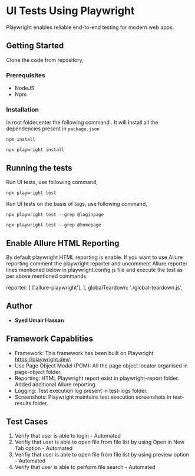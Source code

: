 # UI Tests Using Playwright

Playwright enables reliable end-to-end testing for modern web apps.

## Getting Started

Clone the code from repository,
### Prerequisites

- NodeJS
- Npm

### Installation

In root folder,enter the following command . It will Install all the dependencies present in `package.json`

```
npm install
```

```
npx playwright install
```

## Running the tests

Run UI tests, use following command,

```
npx playwright test
```

Run UI tests on the basis of tags, use following command,

```
npx playwright test --grep @loginpage
```

```
npx playwright test --grep @homepage
```

## Enable Allure HTML Reporting

By default playwright HTML reporting is enable. If you want to use Allure reporting comment the playwright reporter and uncomment Allure reporter lines mentioned below in playwright.config.js file and execute the test as per above mentioned commands.

reporter: [
    ['allure-playwright'],
],
globalTeardown: './global-teardown.js',

## Author

- **Syed Umair Hassan**

## Framework Capablities

- Framework: This framework has been built on Playwright https://playwright.dev/.
- Use Page Object Model (POM): All the page object locator organised in page-object folder.
- Reporting: HTML Playwright report exist in playwright-report folder. Added additional Allure reporting.
- Logging: Test execution log present in test-logs folder.
- Screenshots: Playwright maintains test execution screenshots in test-results folder.

## Test Cases 
1. Verify that user is able to login - Automated
2. Verifiy that user is able to open file from file list by using Open in New Tab option - Automated
3. Verifiy that user is able to open file from file list by using preview option - Automated
4. Verify that user is able to perform file search - Automated
